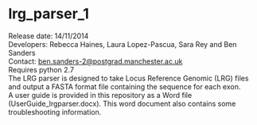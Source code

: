 lrg_parser_1
============
Release date: 14/11/2014  
Developers: Rebecca Haines, Laura Lopez-Pascua, Sara Rey and Ben Sanders  
Contact: ben.sanders-2@postgrad.manchester.ac.uk  
Requires python 2.7    
The LRG parser is designed to take Locus Reference Genomic (LRG) files and output a FASTA format file containing the sequence for each exon.  
A user guide is provided in this repository as a Word file (UserGuide_lrgparser.docx). This word document also contains some troubleshooting information.

